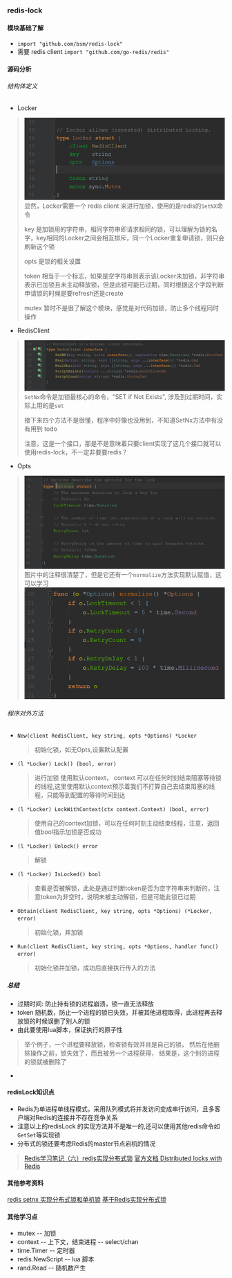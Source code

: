 ### redis-lock

#### 模块基础了解
* ```import "github.com/bsm/redis-lock"```
* 需要 redis client ```import "github.com/go-redis/redis"```

#### 源码分析
###### 结构体定义
- Locker
 > ![Locker](Locker.png)
 > 显然，Locker需要一个 redis client 来进行加锁，使用的是redis的```SetNX```命令
 >
 > key 是加锁用的字符串，相同字符串即请求相同的锁，可以理解为锁的名字，key相同的Locker之间会相互排斥，同一个Locker重复申请锁，则只会刷新这个锁
 >
 > opts 是锁的相关设置
 >
 > token 相当于一个标志，如果是空字符串则表示该Locker未加锁，非字符串表示已加锁且未主动释放锁，但是此锁可能已过期，同时根据这个字段判断申请锁的时候是要refresh还是create
 >
 > mutex 暂时不是很了解这个模块，感觉是对代码加锁，防止多个线程同时操作
 >
 
- RedisClient
 > ![RedisClient](RedisClient.png)
 > ```SetNx```命令是加锁最核心的命令，"SET if Not Exists",
 > 涉及到过期时间，实际上用的是```set```
 >
 > 接下来四个方法不是很懂，程序中好像也没用到，不知道SetNx方法中有没有用到 todo 
 >
 > 注意，这是一个接口，那是不是意味着只要client实现了这几个接口就可以使用redis-lock，不一定非要要redis？

- Opts 
 > ![Options](Options.png)
> 图片中的注释很清楚了，但是它还有一个```normalize```方法实现默认赋值，这可以学习
> ![normalize](normalize.png)

###### 程序对外方法
*  ```New(client RedisClient, key string, opts *Options) *Locker```
    > 初始化锁，如无Opts,设置默认配置
* ```(l *Locker) Lock() (bool, error)```
    > 进行加锁 使用默认context， context 可以在任何时刻结束阻塞等待锁的线程,这里使用默认context预示着我们不打算自己去结束阻塞的线程，只能等到配置的等待时间到达
* ```(l *Locker) LockWithContext(ctx context.Context) (bool, error)```
    > 使用自己的context加锁，可以在任何时刻主动结束线程，注意，返回值bool指示加锁是否成功
* ```(l *Locker) Unlock() error```
    > 解锁
* ```(l *Locker) IsLocked() bool```
    > 查看是否被解锁，此处是通过判断token是否为空字符串来判断的，注意token为非空时，说明未被主动解锁，但是可能此锁已过期
* ```Obtain(client RedisClient, key string, opts *Options) (*Locker, error)```
    > 初始化锁，并加锁
* ```Run(client RedisClient, key string, opts *Options, handler func() error)```
    > 初始化锁并加锁，成功后直接执行传入的方法
##### 总结 
* 过期时间: 防止持有锁的进程崩溃，锁一直无法释放
* token 随机数，防止一个进程的锁已失效，并被其他进程取得，此进程再去释放锁的时候误删了别人的锁
* 由此要使用lua脚本，保证执行的原子性
> 举个例子，一个进程要释放锁，检查锁有效并且是自己的锁，
> 然后在他删除操作之前，锁失效了，而且被另一个进程获得，
> 结果是，这个别的进程的锁就被删除了
* 

#### redisLock知识点
* Redis为单进程单线程模式，采用队列模式将并发访问变成串行访问，且多客户端对Redis的连接并不存在竞争关系
* 注意以上的redisLock 的实现方法并不是唯一的,还可以使用其他redis命令如```GetSet```等实现锁
* 分布式的锁还要考虑Redis的master节点宕机的情况
> [Redis学习笔记（六）redis实现分布式锁](http://blog.csdn.net/liubenlong007/article/details/53782934)
> [官方文档 Distributed locks with Redis](https://redis.io/topics/distlock)

#### 其他参考资料
[redis setnx 实现分布式锁和单机锁](http://blog.csdn.net/pzqingchong/article/details/52516602)
[基于Redis实现分布式锁](http://blog.csdn.net/ugg/article/details/41894947)

#### 其他学习点
* mutex -- 加锁
* context -- 上下文，结束进程 -- select/chan
* time.Timer -- 定时器
* redis.NewScript -- lua 脚本
* rand.Read -- 随机数产生







